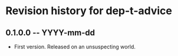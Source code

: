 # Revision history for dep-t-advice

## 0.1.0.0 -- YYYY-mm-dd

* First version. Released on an unsuspecting world.

